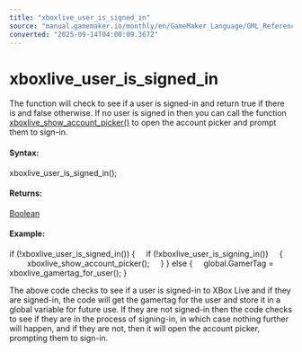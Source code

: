 ```yaml
---
title: "xboxlive_user_is_signed_in"
source: "manual.gamemaker.io/monthly/en/GameMaker_Language/GML_Reference/UWP_And_XBox_Live/Users_And_Accounts/xboxlive_user_is_signed_in.htm"
converted: "2025-09-14T04:00:09.367Z"
---
```


# xboxlive\_user\_is\_signed\_in

The function will check to see if a user is signed-in and return true if there is and false otherwise. If no user is signed in then you can call the function [xboxlive\_show\_account\_picker()](xboxlive_show_account_picker.md) to open the account picker and prompt them to sign-in.

#### Syntax:

xboxlive\_user\_is\_signed\_in();

#### Returns:

[Boolean](../../../GML_Overview/Data_Types.md)

#### Example:

if (!xboxlive\_user\_is\_signed\_in())
{
    if (!xboxlive\_user\_is\_signing\_in())
    {
        xboxlive\_show\_account\_picker();
    }
}
else
{
    global.GamerTag = xboxlive\_gamertag\_for\_user();
}

The above code checks to see if a user is signed-in to XBox Live and if they are signed-in, the code will get the gamertag for the user and store it in a global variable for future use. If they are not signed-in then the code checks to see if they are in the process of signing-in, in which case nothing further will happen, and if they are not, then it will open the account picker, prompting them to sign-in.
